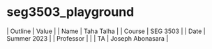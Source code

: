 # seg3503_playground

| Outline | Value |
| Name | Taha Talha |
| Course | SEG 3503 |
| Date | Summer 2023 |
| Professor |    |
| TA | Joseph Abonasara  |
